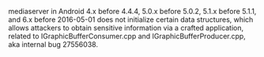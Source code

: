 mediaserver in Android 4.x before 4.4.4, 5.0.x before 5.0.2, 5.1.x before 5.1.1, and 6.x before 2016-05-01 does not initialize certain data structures, which allows attackers to obtain sensitive information via a crafted application, related to IGraphicBufferConsumer.cpp and IGraphicBufferProducer.cpp, aka internal bug 27556038.
